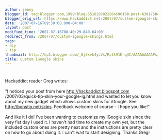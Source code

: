 ```yaml
---
author: jenny
blogger_id: tag:blogger.com,1999:blog-5518298822864690168.post-638175842570079805
blogger_orig_url: https://www.hackaddict.net/2007/07/custom-igoogle-skings.html
date: '2007-07-16T09:30:00.000-04:00'
layout: post
modified_time: '2007-07-16T08:40:29.840-04:00'
redirect_from: /2007/07/custom-igoogle-skings.html
tags:
- diy
- tip
thumbnail: http://bp2.blogger.com/_Gj3xvk4ycVs/Rptk91K-q4I/AAAAAAAAAPs/7o4rwF2Tqt4/s72-c/ishot-1.jpg
title: Custom iGoogle Skins
---
```


<img alt="" border="0" id="BLOGGER_PHOTO_ID_5087771217453034370" src="{{ site.url }}/assets/images/2007-07-16-image-0000.jpg" style="margin: 0px auto 10px; display: block; text-align: center; "/><br/>Hackaddict reader Greg writes:<br/><br/>"I noticed your post from here <a href="http://hackaddict.blogspot.com/2007/03/quick-tip-skin-your-google-ig.html" onclick="return top.js.OpenExtLink(window,event,this)" target="_blank">http://hackaddict.blogspot.com<wbr/>/2007/03/quick-tip-skin-your<wbr/>-google-ig.html</a> and wanted to let you know about my new gadget which allows custom skins for iGoogle. See  <a href="http://bonstio.net/skins" onclick="return top.js.OpenExtLink(window,event,this)" target="_blank">http://bonstio.net/skins</a>. Feedback welcome of course - I hope you like!"<br/><br/>And like it I do!  I've been wanting to customize my iGoogle skin since the very fist day I used it.  I haven't had time to create my own yet, but the included custom ones are pretty neat and the instructions are pretty clear on how to go about doing it.  I can't wait to start designing.  Thanks Greg!